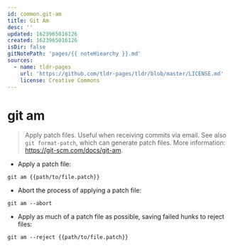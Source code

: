 ```yaml
---
id: common.git-am
title: Git Am
desc: ''
updated: 1623965016126
created: 1623965016126
isDir: false
gitNotePath: 'pages/{{ noteHiearchy }}.md'
sources:
  - name: tldr-pages
    url: 'https://github.com/tldr-pages/tldr/blob/master/LICENSE.md'
    license: Creative Commons
---
```

# git am

> Apply patch files. Useful when receiving commits via email.
> See also `git format-patch`, which can generate patch files.
> More information: <https://git-scm.com/docs/git-am>.

- Apply a patch file:

`git am {{path/to/file.patch}}`

- Abort the process of applying a patch file:

`git am --abort`

- Apply as much of a patch file as possible, saving failed hunks to reject files:

`git am --reject {{path/to/file.patch}}`

